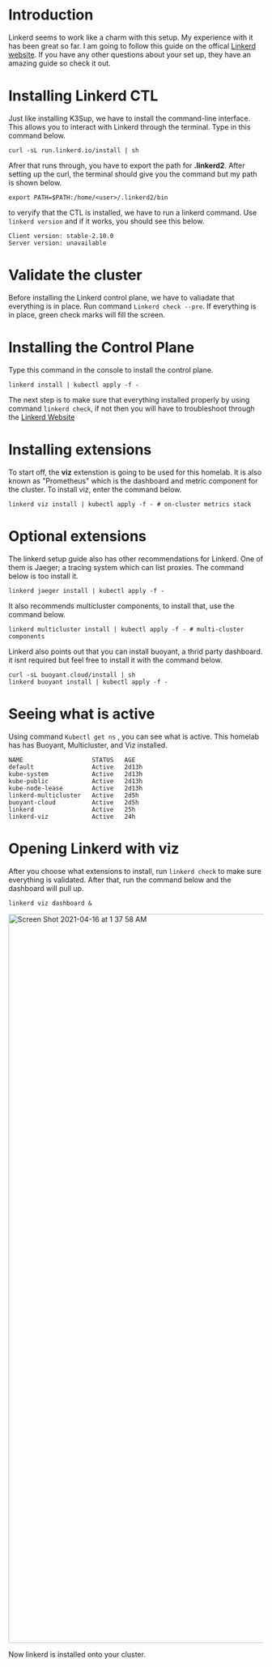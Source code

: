 # Introduction
Linkerd seems to work like a charm with this setup. My experience with it has been great so far. I am going to follow this guide on the offical [Linkerd website](https://linkerd.io/2.10/getting-started/). If you have any other questions about your set up, they have an amazing guide so check it out. 

# Installing Linkerd CTL 
Just like installing K3Sup, we have to install the command-line interface. This allows you to interact with Linkerd through the terminal. Type in this command below.
```
curl -sL run.linkerd.io/install | sh
```
Afrer that runs through, you have to export the path for **.linkerd2**. After setting up the curl, the terminal should give you the command but my path is shown below. 
``` 
export PATH=$PATH:/home/<user>/.linkerd2/bin
```
to veryify that the CTL is installed, we have to run a linkerd command. Use ```linkerd version``` and if it works, you should see this below.

```
Client version: stable-2.10.0
Server version: unavailable
```

# Validate the cluster
Before installing the Linkerd control plane, we have to valiadate that everything is in place. Run command ``` Linkerd check --pre ```. If everything is in place, green check marks will fill the screen. 

# Installing the Control Plane
Type this command in the console to install the control plane.

``` linkerd install | kubectl apply -f - ``` 

The next step is to make sure that everything installed properly by using command ``` linkerd check ```, if not then you will have to troubleshoot through the [Linkerd Website](https://linkerd.io/2.10/tasks/troubleshooting/) 

# Installing extensions 
To start off, the **viz** extenstion is going to be used for this homelab. It is also known as "Prometheus" which is the dashboard and metric component for the cluster. To install viz, enter the command below.

``` 
linkerd viz install | kubectl apply -f - # on-cluster metrics stack
```

# Optional extensions 
The linkerd setup guide also has other recommendations for Linkerd. One of them is Jaeger; a tracing system which can list proxies. The command below is too install it.
``` 
linkerd jaeger install | kubectl apply -f -
```
It also recommends multicluster components, to install that, use the command below.
```
linkerd multicluster install | kubectl apply -f - # multi-cluster components
```
Linkerd also points out that you can install buoyant, a thrid party dashboard. it isnt required but feel free to install it with the command below. 
```
curl -sL buoyant.cloud/install | sh
linkerd buoyant install | kubectl apply -f -
```
# Seeing what is active
Using command ``` Kubectl get ns ``` , you can see what is active. This homelab has has Buoyant, Multicluster, and Viz installed.
```
NAME                   STATUS   AGE
default                Active   2d13h
kube-system            Active   2d13h
kube-public            Active   2d13h
kube-node-lease        Active   2d13h
linkerd-multicluster   Active   2d5h
buoyant-cloud          Active   2d5h
linkerd                Active   25h
linkerd-viz            Active   24h
```
# Opening Linkerd with viz
After you choose what extensions to install, run ```linkerd check``` to make sure everything is validated. After that, run the command below and the dashboard will pull up. 
```
linkerd viz dashboard &
```
<img width="1440" alt="Screen Shot 2021-04-16 at 1 37 58 AM" src="https://user-images.githubusercontent.com/81980702/114982008-78705000-9e54-11eb-976c-39c9d834d1bb.png">

Now linkerd is installed onto your cluster.


 
